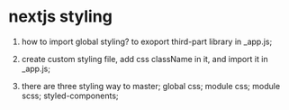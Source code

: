 # nextjs styling

1. how to import global styling? to exoport third-part library in _app.js;  

2. create custom styling file, add css className in it, and import it in _app.js;  

3. there are three styling way to master; global css; module css; module scss; styled-components;
